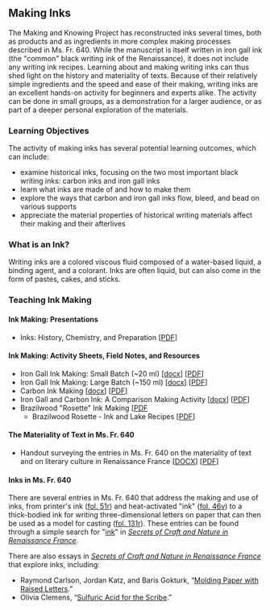 ## Making Inks

The Making and Knowing Project has reconstructed inks several times, both as products and as ingredients in more complex making processes described in Ms. Fr. 640. While the manuscript is itself written in iron gall ink (the "common" black writing ink of the Renaissance), it does not include any writing ink recipes. Learning about and making writing inks can thus shed light on the history and materiality of texts. Because of their relatively simple ingredients and the speed and ease of their making, writing inks are an excellent hands-on activity for beginners and experts alike. The activity can be done in small groups, as a demonstration for a larger audience, or as part of a deeper personal exploration of the materials. 

### Learning Objectives
The activity of making inks has several potential learning outcomes, which can include:
- examine historical inks, focusing on the two most important black writing inks: carbon inks and iron gall inks
- learn what inks are made of and how to make them
- explore the ways that carbon and iron gall inks flow, bleed, and bead on various supports 
- appreciate the material properties of historical writing materials affect their making and their afterlives

### What is an Ink?
Writing inks are a colored viscous fluid composed of a water-based liquid, a binding agent, and a colorant. Inks are often liquid, but can also come in the form of pastes, cakes, and sticks.


### Teaching Ink Making

#### Ink Making: Presentations
- Inks: History, Chemistry, and Preparation [[PDF](/documents/pdf/presentation_iron-gall-inks-2023.pdf)]

#### Ink Making: Activity Sheets, Field Notes, and Resources
- Iron Gall Ink Making: Small Batch (~20 ml) [[docx](/documents/docx/2023_iron-gall-ink-worksheet_small-batch.docx)] [[PDF](/documents/pdf/2023_iron-gall-ink-worksheet_small-batch.pdf)]
- Iron Gall Ink Making: Large Batch (~150 ml) [[docx](/documents/docx/2023_iron-gall-ink-worksheet_large-batch.docx)] [[PDF](/documents/pdf/2023_iron-gall-ink-worksheet_large-batch.pdf)]
- Carbon Ink Making [[docx](/documents/docx/carbon-ink-info-and-recipes.docx)] [[PDF](/documents/pdf/carbon-ink-info-and-recipes.pdf)]
- Iron Gall and Carbon Ink: A Comparison Making Activity [[docx](/documents/docx/inks-recipes_iron-gall-and-carbon.docx)] [[PDF](/documents/pdf/inks-recipes_iron-gall-and-carbon.pdf)]
- Brazilwood "Rosette" Ink Making [[PDF](/documents/pdf/2021_Lemay_Ink-Making-rosette-ink-rev.pdf) 
  - Brazilwood Rosette - Ink and Lake Recipes [[PDF](/documents/pdf/2021_Lemay_Brazilwood-Ink-Lake-Recipes.pdf)]

#### The Materiality of Text in Ms. Fr. 640
- Handout surveying the entries in Ms. Fr. 640 on the materiality of text and on literary culture in Renaissance France
[[DOCX](/documents/docx/uchacz_2023_materialiality-of-text.docx)] [[PDF](/documents/pdf/uchacz_2023_materialiality-of-text.pdf)]

#### Inks in Ms. Fr. 640
There are several entries in Ms. Fr. 640 that address the making and use of inks, from printer's ink ([fol. 51r](https://edition640.makingandknowing.org/#/search/folio/51r/tl?q=ink)) and heat-activated "ink" ([fol. 46v](https://edition640.makingandknowing.org/#/folios/46v/tl)) to a thick-bodied ink for writing three-dimensional letters on paper that can then be used as a model for casting ([fol. 131r](https://edition640.makingandknowing.org/#/folios/131r/tl)). These entries can be found through a simple search for "[ink](https://edition640.makingandknowing.org/#/search?q=ink)" in [_Secrets of Craft and Nature in Renaissance France_](https://edition640.makingandknowing.org/#/).

There are also essays in [_Secrets of Craft and Nature in Renaissance France_](https://edition640.makingandknowing.org/#/) that explore inks, including:
- Raymond Carlson, Jordan Katz, and Baris Gokturk, “[Molding Paper with Raised Letters](https://edition640.makingandknowing.org/#/essays/ann_005_fa_14).”
- Olivia Clemens, “[Sulfuric Acid for the Scribe](https://edition640.makingandknowing.org/#/essays/ann_044_sp_16).”
